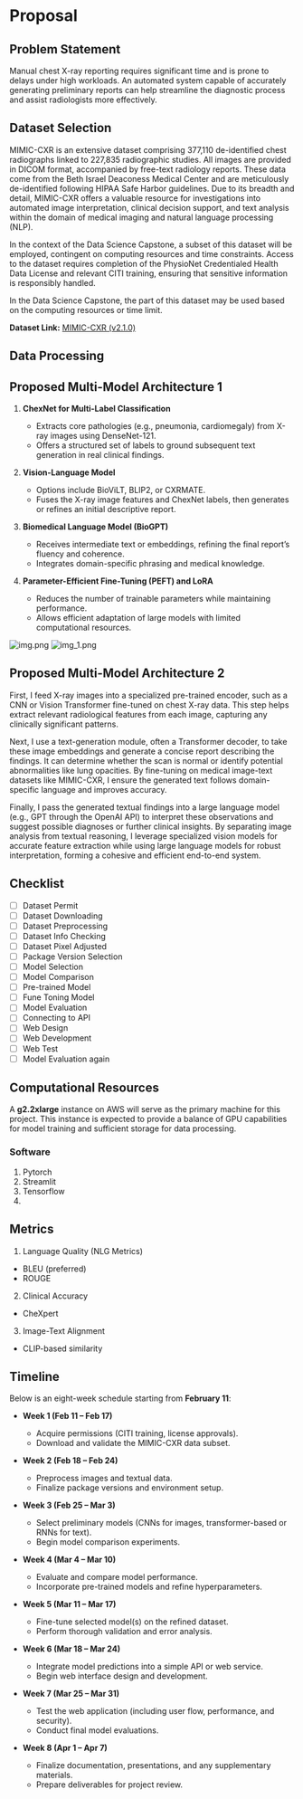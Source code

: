 # Proposal

## Problem Statement

Manual chest X-ray reporting requires significant time and is prone to delays under high workloads. An automated system capable of accurately generating preliminary reports can help streamline the diagnostic process and assist radiologists more effectively.

## Dataset Selection
MIMIC-CXR is an extensive dataset comprising 377,110 de-identified chest radiographs linked to 227,835 radiographic studies. All images are provided in DICOM format, accompanied by free-text radiology reports. These data come from the Beth Israel Deaconess Medical Center and are meticulously de-identified following HIPAA Safe Harbor guidelines. Due to its breadth and detail, MIMIC-CXR offers a valuable resource for investigations into automated image interpretation, clinical decision support, and text analysis within the domain of medical imaging and natural language processing (NLP).

In the context of the Data Science Capstone, a subset of this dataset will be employed, contingent on computing resources and time constraints. Access to the dataset requires completion of the PhysioNet Credentialed Health Data License and relevant CITI training, ensuring that sensitive information is responsibly handled.

In the Data Science Capstone, the part of this dataset may be used based on the computing resources or time limit.

**Dataset Link:** [MIMIC-CXR (v2.1.0)](https://physionet.org/content/mimic-cxr/2.1.0/)

## Data Processing

## Proposed Multi-Model Architecture 1
1. **ChexNet for Multi-Label Classification**  
   - Extracts core pathologies (e.g., pneumonia, cardiomegaly) from X-ray images using DenseNet-121.  
   - Offers a structured set of labels to ground subsequent text generation in real clinical findings.

2. **Vision-Language Model**  
   - Options include BioViLT, BLIP2, or CXRMATE.  
   - Fuses the X-ray image features and ChexNet labels, then generates or refines an initial descriptive report.

3. **Biomedical Language Model (BioGPT)**  
   - Receives intermediate text or embeddings, refining the final report’s fluency and coherence.  
   - Integrates domain-specific phrasing and medical knowledge.  

4. **Parameter-Efficient Fine-Tuning (PEFT) and LoRA**  
   - Reduces the number of trainable parameters while maintaining performance.  
   - Allows efficient adaptation of large models with limited computational resources.

![img.png](img.png)
![img_1.png](img_1.png)

## Proposed Multi-Model Architecture 2

First, I feed X-ray images into a specialized pre-trained encoder, such as a CNN or Vision Transformer fine-tuned on chest X-ray data. This step helps extract relevant radiological features from each image, capturing any clinically significant patterns.  

Next, I use a text-generation module, often a Transformer decoder, to take these image embeddings and generate a concise report describing the findings. It can determine whether the scan is normal or identify potential abnormalities like lung opacities. By fine-tuning on medical image-text datasets like MIMIC-CXR, I ensure the generated text follows domain-specific language and improves accuracy.  

Finally, I pass the generated textual findings into a large language model (e.g., GPT through the OpenAI API) to interpret these observations and suggest possible diagnoses or further clinical insights. By separating image analysis from textual reasoning, I leverage specialized vision models for accurate feature extraction while using large language models for robust interpretation, forming a cohesive and efficient end-to-end system.

## Checklist

 - [ ] Dataset Permit
 - [ ] Dataset Downloading
 - [ ] Dataset Preprocessing
 - [ ] Dataset Info Checking
 - [ ] Dataset Pixel Adjusted
 - [ ] Package Version Selection
 - [ ] Model Selection
 - [ ] Model Comparison
 - [ ] Pre-trained Model
 - [ ] Fune Toning Model
 - [ ] Model Evaluation
 - [ ] Connecting to API
 - [ ] Web Design
 - [ ] Web Development
 - [ ] Web Test
 - [ ] Model Evaluation again

## Computational Resources
A **g2.2xlarge** instance on AWS will serve as the primary machine for this project. This instance is expected to provide a balance of GPU capabilities for model training and sufficient storage for data processing.
### Software 

1. Pytorch
2. Streamlit
3. Tensorflow
4. 


## Metrics

1. Language Quality (NLG Metrics)

- BLEU (preferred)
- ROUGE 

2. Clinical Accuracy 

- CheXpert

3. Image-Text Alignment

- CLIP-based similarity

## Timeline
Below is an eight-week schedule starting from **February 11**:

 - **Week 1 (Feb 11 – Feb 17)**
	 - Acquire permissions (CITI training, license approvals).
	 - Download and validate the MIMIC-CXR data subset.
- **Week 2 (Feb 18 – Feb 24)**
  - Preprocess images and textual data.  
  - Finalize package versions and environment setup.

- **Week 3 (Feb 25 – Mar 3)**  
  - Select preliminary models (CNNs for images, transformer-based or RNNs for text).  
  - Begin model comparison experiments.

- **Week 4 (Mar 4 – Mar 10)**  
  - Evaluate and compare model performance.  
  - Incorporate pre-trained models and refine hyperparameters.

- **Week 5 (Mar 11 – Mar 17)**  
  - Fine-tune selected model(s) on the refined dataset.  
  - Perform thorough validation and error analysis.

- **Week 6 (Mar 18 – Mar 24)**  
  - Integrate model predictions into a simple API or web service.  
  - Begin web interface design and development.

- **Week 7 (Mar 25 – Mar 31)**  
  - Test the web application (including user flow, performance, and security).  
  - Conduct final model evaluations.

- **Week 8 (Apr 1 – Apr 7)**  
  - Finalize documentation, presentations, and any supplementary materials.  
  - Prepare deliverables for project review.